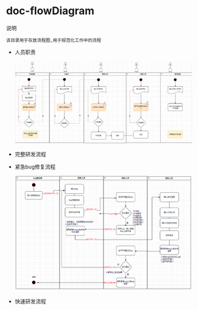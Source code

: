 # doc-flowDiagram

说明

 ````
 该目录用于存放流程图,用于规范化工作中的流程
 ````



- 人员职责

  ![image](https://github.com/Echolh/doc-flowDiagram/blob/main/img/%E4%BA%BA%E5%91%98%E8%81%8C%E8%B4%A3.png)

- 完整研发流程

- 紧急bug修复流程

  ![image](https://github.com/Echolh/doc-flowDiagram/blob/main/img/%E7%B4%A7%E6%80%A5bug%E4%B8%8A%E7%BA%BF%E6%B5%81%E7%A8%8B.png)

- 快速研发流程

